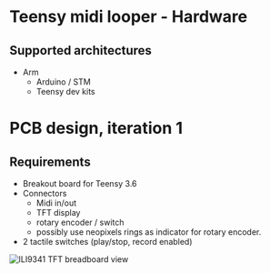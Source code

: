# Teensy midi looper - Hardware
## Supported architectures
  * Arm
    * Arduino / STM
    * Teensy dev kits
    
# PCB design, iteration 1
## Requirements
  * Breakout board for Teensy 3.6
  * Connectors
    * Midi in/out
    * TFT display
    * rotary encoder / switch
    * possibly use neopixels rings as indicator for rotary encoder.
  * 2 tactile switches (play/stop, record enabled)
  
![ILI9341 TFT breadboard view](https://raw.githubusercontent.com/newdigate/arduino-midi-writer/master/Hardware/tft.ili9341-2.8in.display.breadboard.svg?sanitize=true "ILI9341 TFT 2.8' display")
